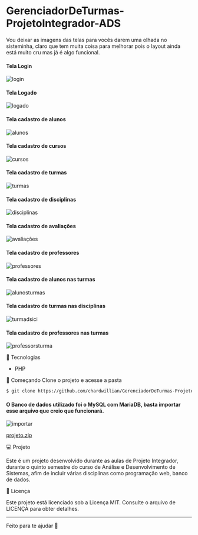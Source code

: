 # GerenciadorDeTurmas-ProjetoIntegrador-ADS

Vou deixar as imagens das telas para vocês darem uma olhada no sisteminha, claro que tem muita coisa para melhorar pois o layout ainda está muito cru mas já é algo funcional.
#### Tela Login
![login](https://user-images.githubusercontent.com/69554100/115563403-e15d2b00-a28d-11eb-8d42-ebe5444f08b4.png)
 
 #### Tela Logado
 ![logado](https://user-images.githubusercontent.com/69554100/115563705-34cf7900-a28e-11eb-888c-04087a4b0f35.png)

 #### Tela cadastro de alunos
 ![alunos](https://user-images.githubusercontent.com/69554100/115563843-50d31a80-a28e-11eb-8b33-e91b02749850.png)

 #### Tela cadastro de cursos
 ![cursos](https://user-images.githubusercontent.com/69554100/115563907-60eafa00-a28e-11eb-8350-6a57256b5204.png)

 #### Tela cadastro de turmas
 ![turmas](https://user-images.githubusercontent.com/69554100/115563969-6ea07f80-a28e-11eb-9866-7fee3d19da28.png)

 #### Tela cadastro de disciplinas
 ![disciplinas](https://user-images.githubusercontent.com/69554100/115564070-811ab900-a28e-11eb-8320-1d4c0dc14ef9.png)

 #### Tela cadastro de avaliações
 ![avaliações](https://user-images.githubusercontent.com/69554100/115564144-95f74c80-a28e-11eb-8bd4-07c6834421ae.png)

 #### Tela cadastro de professores
 ![professores](https://user-images.githubusercontent.com/69554100/115564198-a60f2c00-a28e-11eb-9b94-f6b6cba607d6.png)

 #### Tela cadastro de alunos nas turmas
 ![alunosturmas](https://user-images.githubusercontent.com/69554100/115564290-ba532900-a28e-11eb-960b-7bbc597f4281.png)
 
 #### Tela cadastro de turmas nas disciplinas
 ![turmadsici](https://user-images.githubusercontent.com/69554100/115565287-a0feac80-a28f-11eb-8355-39d40062399c.png)


 #### Tela cadastro de professores nas turmas
 ![professorsturma](https://user-images.githubusercontent.com/69554100/115564422-d2c34380-a28e-11eb-8cbc-c3ad00891242.png)


 
🧪 Tecnologias
* PHP

🚀 Começando
Clone o projeto e acesse a pasta
```bash
$ git clone https://github.com/chardwillian/GerenciadorDeTurmas-ProjetoIntegrador-ADS-IFG.git && cd GerenciadorDeTurmas-ProjetoIntegrador-ADS-IFG
```

#### O Banco de dados utilizado foi o MySQL com MariaDB, basta importar esse arquivo que creio que funcionará.
![importar](https://user-images.githubusercontent.com/69554100/115566594-c213cd00-a290-11eb-87c5-61a96644627b.png)

[projeto.zip](https://github.com/chardwillian/GerenciadorDeTurmas-ProjetoIntegrador-ADS-IFG/files/6351382/projeto.zip)



💻 Projeto

Este é um projeto desenvolvido durante as aulas de Projeto Integrador, durante o quinto semestre do curso de Análise e Desenvolvimento de Sistemas, afim de incluir várias disciplinas como programação web, banco de dados.

📝 Licença

Este projeto está licenciado sob a Licença MIT. Consulte o arquivo de LICENÇA para obter detalhes. 
***

Feito para te ajudar :rocket:
